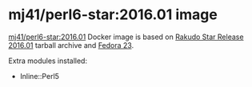 mj41/perl6-star:2016.01 image
=============================

[mj41/perl6-star:2016.01](https://registry.hub.docker.com/u/mj41/perl6-star/) Docker image
is based on [Rakudo Star Release 2016.01](http://rakudo.org/2016/02/03/announce-rakudo-star-release-2016-01/)
tarball archive and [Fedora 23](https://registry.hub.docker.com/_/fedora/).

Extra modules installed:
* Inline::Perl5

